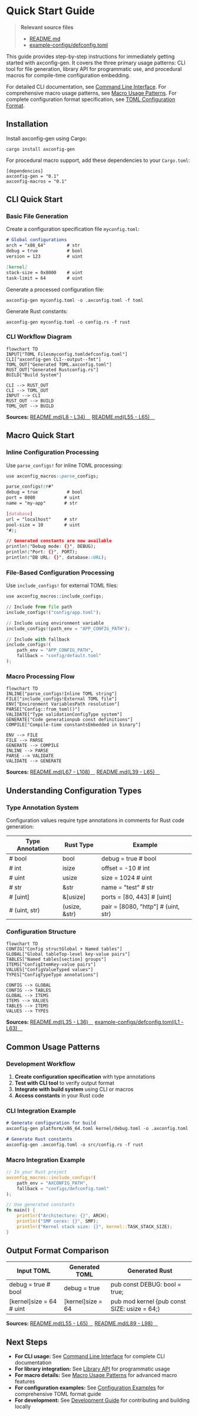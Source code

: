 # Quick Start Guide

> **Relevant source files**
> * [README.md](https://github.com/arceos-org/axconfig-gen/blob/99357274/README.md)
> * [example-configs/defconfig.toml](https://github.com/arceos-org/axconfig-gen/blob/99357274/example-configs/defconfig.toml)

This guide provides step-by-step instructions for immediately getting started with axconfig-gen. It covers the three primary usage patterns: CLI tool for file generation, library API for programmatic use, and procedural macros for compile-time configuration embedding.

For detailed CLI documentation, see [Command Line Interface](/arceos-org/axconfig-gen/2.1-command-line-interface). For comprehensive macro usage patterns, see [Macro Usage Patterns](/arceos-org/axconfig-gen/3.1-macro-usage-patterns). For complete configuration format specification, see [TOML Configuration Format](/arceos-org/axconfig-gen/4.1-toml-configuration-format).

## Installation

Install axconfig-gen using Cargo:

```
cargo install axconfig-gen
```

For procedural macro support, add these dependencies to your `Cargo.toml`:

```
[dependencies]
axconfig-gen = "0.1"
axconfig-macros = "0.1"
```

## CLI Quick Start

### Basic File Generation

Create a configuration specification file `myconfig.toml`:

```markdown
# Global configurations
arch = "x86_64"        # str
debug = true           # bool
version = 123          # uint

[kernel]
stack-size = 0x8000    # uint
task-limit = 64        # uint
```

Generate a processed configuration file:

```
axconfig-gen myconfig.toml -o .axconfig.toml -f toml
```

Generate Rust constants:

```
axconfig-gen myconfig.toml -o config.rs -f rust
```

### CLI Workflow Diagram

```mermaid
flowchart TD
INPUT["TOML Filesmyconfig.tomldefconfig.toml"]
CLI["axconfig-gen CLI--output--fmt"]
TOML_OUT["Generated TOML.axconfig.toml"]
RUST_OUT["Generated Rustconfig.rs"]
BUILD["Build System"]

CLI --> RUST_OUT
CLI --> TOML_OUT
INPUT --> CLI
RUST_OUT --> BUILD
TOML_OUT --> BUILD
```

**Sources:** [README.md(L8 - L34)&emsp;](https://github.com/arceos-org/axconfig-gen/blob/99357274/README.md#L8-L34) [README.md(L55 - L65)&emsp;](https://github.com/arceos-org/axconfig-gen/blob/99357274/README.md#L55-L65)

## Macro Quick Start

### Inline Configuration Processing

Use `parse_configs!` for inline TOML processing:

```css
use axconfig_macros::parse_configs;

parse_configs!(r#"
debug = true           # bool
port = 8080           # uint
name = "my-app"       # str

[database]
url = "localhost"     # str
pool-size = 10        # uint
"#);

// Generated constants are now available
println!("Debug mode: {}", DEBUG);
println!("Port: {}", PORT);
println!("DB URL: {}", database::URL);
```

### File-Based Configuration Processing

Use `include_configs!` for external TOML files:

```python
use axconfig_macros::include_configs;

// Include from file path
include_configs!("config/app.toml");

// Include using environment variable
include_configs!(path_env = "APP_CONFIG_PATH");

// Include with fallback
include_configs!(
    path_env = "APP_CONFIG_PATH", 
    fallback = "config/default.toml"
);
```

### Macro Processing Flow

```mermaid
flowchart TD
INLINE["parse_configs!Inline TOML string"]
FILE["include_configs!External TOML file"]
ENV["Environment VariablesPath resolution"]
PARSE["Config::from_toml()"]
VALIDATE["Type validationConfigType system"]
GENERATE["Code generationpub const definitions"]
COMPILE["Compile-time constantsEmbedded in binary"]

ENV --> FILE
FILE --> PARSE
GENERATE --> COMPILE
INLINE --> PARSE
PARSE --> VALIDATE
VALIDATE --> GENERATE
```

**Sources:** [README.md(L67 - L108)&emsp;](https://github.com/arceos-org/axconfig-gen/blob/99357274/README.md#L67-L108) [README.md(L39 - L65)&emsp;](https://github.com/arceos-org/axconfig-gen/blob/99357274/README.md#L39-L65)

## Understanding Configuration Types

### Type Annotation System

Configuration values require type annotations in comments for Rust code generation:

|Type Annotation|Rust Type|Example|
| --- | --- | --- |
|# bool|bool|debug = true # bool|
|# int|isize|offset = -10 # int|
|# uint|usize|size = 1024 # uint|
|# str|&str|name = "test" # str|
|# [uint]|&[usize]|ports = [80, 443] # [uint]|
|# (uint, str)|(usize, &str)|pair = [8080, "http"] # (uint, str)|

### Configuration Structure

```mermaid
flowchart TD
CONFIG["Config structGlobal + Named tables"]
GLOBAL["Global tableTop-level key-value pairs"]
TABLES["Named tables[section] groups"]
ITEMS["ConfigItemKey-value pairs"]
VALUES["ConfigValueTyped values"]
TYPES["ConfigTypeType annotations"]

CONFIG --> GLOBAL
CONFIG --> TABLES
GLOBAL --> ITEMS
ITEMS --> VALUES
TABLES --> ITEMS
VALUES --> TYPES
```

**Sources:** [README.md(L35 - L36)&emsp;](https://github.com/arceos-org/axconfig-gen/blob/99357274/README.md#L35-L36) [example-configs/defconfig.toml(L1 - L63)&emsp;](https://github.com/arceos-org/axconfig-gen/blob/99357274/example-configs/defconfig.toml#L1-L63)

## Common Usage Patterns

### Development Workflow

1. **Create configuration specification** with type annotations
2. **Test with CLI tool** to verify output format
3. **Integrate with build system** using CLI or macros
4. **Access constants** in your Rust code

### CLI Integration Example

```markdown
# Generate configuration for build
axconfig-gen platform/x86_64.toml kernel/debug.toml -o .axconfig.toml

# Generate Rust constants
axconfig-gen .axconfig.toml -o src/config.rs -f rust
```

### Macro Integration Example

```rust
// In your Rust project
axconfig_macros::include_configs!(
    path_env = "AXCONFIG_PATH",
    fallback = "configs/defconfig.toml"
);

// Use generated constants
fn main() {
    println!("Architecture: {}", ARCH);
    println!("SMP cores: {}", SMP);
    println!("Kernel stack size: {}", kernel::TASK_STACK_SIZE);
}
```

## Output Format Comparison

|Input TOML|Generated TOML|Generated Rust|
| --- | --- | --- |
|debug = true # bool|debug = true|pub const DEBUG: bool = true;|
|[kernel]size = 64 # uint|[kernel]size = 64|pub mod kernel {pub const SIZE: usize = 64;}|

**Sources:** [README.md(L55 - L65)&emsp;](https://github.com/arceos-org/axconfig-gen/blob/99357274/README.md#L55-L65) [README.md(L89 - L98)&emsp;](https://github.com/arceos-org/axconfig-gen/blob/99357274/README.md#L89-L98)

## Next Steps

* **For CLI usage:** See [Command Line Interface](/arceos-org/axconfig-gen/2.1-command-line-interface) for complete CLI documentation
* **For library integration:** See [Library API](/arceos-org/axconfig-gen/2.2-library-api) for programmatic usage
* **For macro details:** See [Macro Usage Patterns](/arceos-org/axconfig-gen/3.1-macro-usage-patterns) for advanced macro features
* **For configuration examples:** See [Configuration Examples](/arceos-org/axconfig-gen/4-configuration-examples) for comprehensive TOML format guide
* **For development:** See [Development Guide](/arceos-org/axconfig-gen/5-development-guide) for contributing and building locally